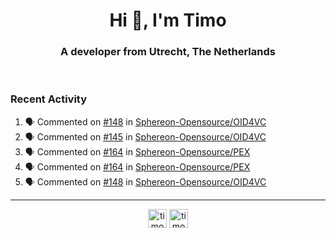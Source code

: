 <h1 align="center">Hi 👋, I'm Timo</h1>
<h3 align="center">A developer from Utrecht, The Netherlands</h3>
<br/>
<!-- https://github.com/rahuldkjain/github-profile-readme-generator --!>

<!--  <p align="left"><img src="https://github-readme-stats.vercel.app/api?username=timoglastra&show_icons=true&count_private=true&" alt="timoglastra" /></p> --!>

<!--
Github language stats
<p align="left"><img src="https://github-readme-stats.vercel.app/api/top-langs/?username=timoglastra&layout=compact" alt="timoglastra" /><p>
-->

<!-- Codestats language stats -->
<!-- <p align="left"><img src="https://codestats-readme.vercel.app/api/top-langs/?username=timoglastra&layout=compact&language_count=12" alt="timoglastra" /><p>    --!>
  
<h3>Recent Activity</h3>

<!--START_SECTION:activity-->
1. 🗣 Commented on [#148](https://github.com/Sphereon-Opensource/OID4VC/pull/148#issuecomment-2356220904) in [Sphereon-Opensource/OID4VC](https://github.com/Sphereon-Opensource/OID4VC)
2. 🗣 Commented on [#145](https://github.com/Sphereon-Opensource/OID4VC/pull/145#issuecomment-2356216065) in [Sphereon-Opensource/OID4VC](https://github.com/Sphereon-Opensource/OID4VC)
3. 🗣 Commented on [#164](https://github.com/Sphereon-Opensource/PEX/pull/164#issuecomment-2356202541) in [Sphereon-Opensource/PEX](https://github.com/Sphereon-Opensource/PEX)
4. 🗣 Commented on [#164](https://github.com/Sphereon-Opensource/PEX/pull/164#issuecomment-2355420462) in [Sphereon-Opensource/PEX](https://github.com/Sphereon-Opensource/PEX)
5. 🗣 Commented on [#148](https://github.com/Sphereon-Opensource/OID4VC/pull/148#issuecomment-2354722081) in [Sphereon-Opensource/OID4VC](https://github.com/Sphereon-Opensource/OID4VC)
<!--END_SECTION:activity-->

---

<p align="center">
<a href="https://twitter.com/timoglastra" target="blank"><img align="center" src="https://cdn.jsdelivr.net/npm/simple-icons@3.0.1/icons/twitter.svg" alt="timoglastra" height="30" width="30" /></a>
<a href="https://linkedin.com/in/timoglastra" target="blank"><img align="center" src="https://cdn.jsdelivr.net/npm/simple-icons@3.0.1/icons/linkedin.svg" alt="timoglastra" height="30" width="30" /></a>
</p>



